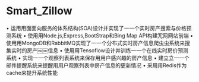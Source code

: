 # Smart_Zillow

• 运⽤用⾯面向服务的体系结构(SOA)设计并实现了⼀一个实时房产搜索与价格预测系统
• 使⽤用Node.js,Express,BootStrap和Bing Map API构建⺴⽹网站前端
• 使⽤用MongoDB和RabbitMQ实现了⼀一个分布式实时房产信息爬⾍虫系统来搜集实时的房产￼￼信息
• 使⽤用Tensoflow设计并训练⼀一个在线实时房价预测系统
• 实现⼀一个观察列表系统来保存⽤用户感兴趣的房产信息
• 建⽴立⼀一个邮件提醒系统来提醒⽤用户观察列表中房产信息的更新情况
• 采⽤用Redis作为cache来提升系统性能
